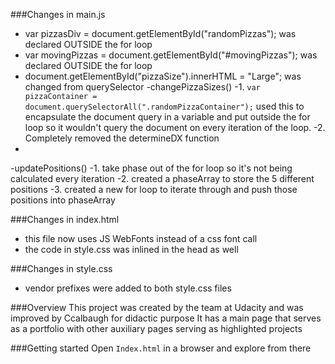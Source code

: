 ###Changes in main.js
- var pizzasDiv = document.getElementById("randomPizzas"); was declared OUTSIDE the for loop
- var movingPizzas = document.getElementById("#movingPizzas"); was declared OUTSIDE the for loop
- document.getElementById("pizzaSize").innerHTML = "Large"; was changed from querySelector
-changePizzaSizes()
-1. `var pizzaContainer = document.querySelectorAll(".randomPizzaContainer");` used this to encapsulate the document query in a variable and put outside the for loop so it wouldn't query the document on every iteration of the loop.
-2. Completely removed the determineDX function
-
-updatePositions()
-1. take phase out of the for loop so it's not being calculated every iteration
-2. created a phaseArray to store the 5 different positions
-3. created a new for loop to iterate through and push those positions into phaseArray


###Changes in index.html
- this file now uses JS WebFonts instead of a css font call
- the code in style.css was inlined in the head as well

###Changes in style.css
- vendor prefixes were added to both style.css files

###Overview
This project was created by the team at Udacity and was improved by Ccalbaugh for didactic purpose
It has a main page that serves as a portfolio with other auxiliary pages serving as highlighted projects

###Getting started
Open `Index.html` in a browser and explore from there